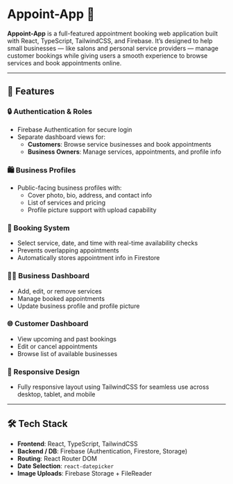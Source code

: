 # Appoint-App 📅

**Appoint-App** is a full-featured appointment booking web application built with React, TypeScript, TailwindCSS, and Firebase. It’s designed to help small businesses — like salons and personal service providers — manage customer bookings while giving users a smooth experience to browse services and book appointments online.

---

## 🌟 Features

### 🔒 Authentication & Roles
- Firebase Authentication for secure login
- Separate dashboard views for:
  - **Customers**: Browse service businesses and book appointments
  - **Business Owners**: Manage services, appointments, and profile info

### 🛍️ Business Profiles
- Public-facing business profiles with:
  - Cover photo, bio, address, and contact info
  - List of services and pricing
  - Profile picture support with upload capability

### 📅 Booking System
- Select service, date, and time with real-time availability checks
- Prevents overlapping appointments
- Automatically stores appointment info in Firestore

### 🧑‍💼 Business Dashboard
- Add, edit, or remove services
- Manage booked appointments
- Update business profile and profile picture

### 🌐 Customer Dashboard
- View upcoming and past bookings
- Edit or cancel appointments
- Browse list of available businesses

### 📱 Responsive Design
- Fully responsive layout using TailwindCSS for seamless use across desktop, tablet, and mobile

---

## 🛠 Tech Stack

- **Frontend**: React, TypeScript, TailwindCSS
- **Backend / DB**: Firebase (Authentication, Firestore, Storage)
- **Routing**: React Router DOM
- **Date Selection**: `react-datepicker`
- **Image Uploads**: Firebase Storage + FileReader
